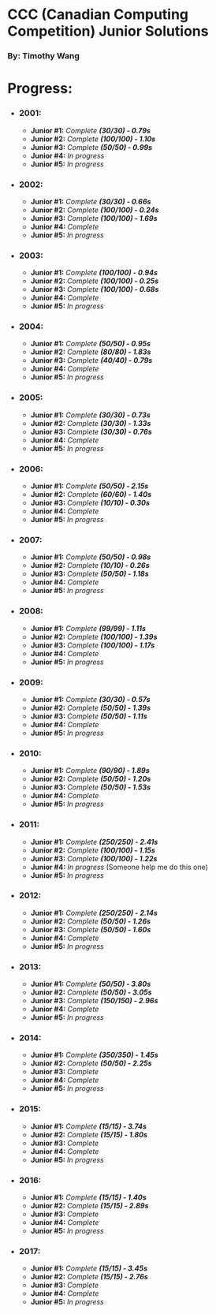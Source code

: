 # CCC (Canadian Computing Competition) Junior Solutions

### By: Timothy Wang 

# Progress:

 - ### **2001:**
    - **Junior #1:** _Complete **(30/30) - 0.79s**_
    - **Junior #2:** _Complete **(100/100) - 1.10s**_
    - **Junior #3:** _Complete **(50/50) - 0.99s**_
    - **Junior #4:** _In progress_
    - **Junior #5:** _In progress_
    
 - ### **2002:**
    - **Junior #1:** _Complete **(30/30) - 0.66s**_
    - **Junior #2:** _Complete **(100/100) - 0.24s**_
    - **Junior #3:** _Complete **(100/100) - 1.69s**_
    - **Junior #4:** _Complete_
    - **Junior #5:** _In progress_
    
 - ### **2003:**
    - **Junior #1:** _Complete **(100/100) - 0.94s**_
    - **Junior #2:** _Complete **(100/100) - 0.25s**_
    - **Junior #3:** _Complete **(100/100) - 0.68s**_
    - **Junior #4:** _Complete_
    - **Junior #5:** _In progress_
    
 - ### **2004:**
    - **Junior #1:** _Complete **(50/50) - 0.95s**_
    - **Junior #2:** _Complete **(80/80) - 1.83s**_
    - **Junior #3:** _Complete **(40/40) - 0.79s**_
    - **Junior #4:** _Complete_
    - **Junior #5:** _In progress_
    
 - ### **2005:**
    - **Junior #1:** _Complete **(30/30) - 0.73s**_
    - **Junior #2:** _Complete **(30/30) - 1.33s**_
    - **Junior #3:** _Complete **(30/30) - 0.76s**_
    - **Junior #4:** _Complete_
    - **Junior #5:** _In progress_
    
 - ### **2006:**
    - **Junior #1:** _Complete **(50/50) - 2.15s**_
    - **Junior #2:** _Complete **(60/60) - 1.40s**_
    - **Junior #3:** _Complete **(10/10) - 0.30s**_
    - **Junior #4:**  _Complete_
    - **Junior #5:** _In progress_
    
 - ### **2007:**
    - **Junior #1:** _Complete **(50/50) - 0.98s**_
    - **Junior #2:** _Complete **(10/10) - 0.26s**_
    - **Junior #3:** _Complete **(50/50) - 1.18s**_
    - **Junior #4:** _Complete_
    - **Junior #5:** _In progress_
    
 - ### **2008:**
    - **Junior #1:** _Complete **(99/99) - 1.11s**_
    - **Junior #2:** _Complete **(100/100) - 1.39s**_
    - **Junior #3:** _Complete **(100/100) - 1.17s**_
    - **Junior #4:** _Complete_
    - **Junior #5:** _In progress_
    
 - ### **2009:**
    - **Junior #1:** _Complete **(30/30) - 0.57s**_
    - **Junior #2:** _Complete **(50/50) - 1.39s**_
    - **Junior #3:** _Complete **(50/50) - 1.11s**_
    - **Junior #4:** _Complete_
    - **Junior #5:** _In progress_
    
 - ### **2010:**
    - **Junior #1:** _Complete **(90/90) - 1.89s**_
    - **Junior #2:** _Complete **(50/50) - 1.20s**_
    - **Junior #3:** _Complete **(50/50) - 1.53s**_
    - **Junior #4:** _Complete_
    - **Junior #5:** _In progress_
    
 - ### **2011:**
    - **Junior #1:** _Complete **(250/250) - 2.41s**_
    - **Junior #2:** _Complete **(100/100) - 1.15s**_
    - **Junior #3:** _Complete **(100/100) - 1.22s**_
    - **Junior #4:** _In progress_ (Someone help me do this one)
    - **Junior #5:** _In progress_

 - ### **2012:**
    - **Junior #1:** _Complete **(250/250) - 2.14s**_
    - **Junior #2:** _Complete **(50/50) - 1.26s**_
    - **Junior #3:** _Complete **(50/50) - 1.60s**_
    - **Junior #4:** _Complete_
    - **Junior #5:** _In progress_
    
 - ### **2013:**
    - **Junior #1:** _Complete **(50/50) - 3.80s**_
    - **Junior #2:** _Complete **(50/50) - 3.05s**_
    - **Junior #3:** _Complete **(150/150) - 2.96s**_
    - **Junior #4:** _Complete_
    - **Junior #5:** _In progress_
    
 - ### **2014:**
    - **Junior #1:** _Complete **(350/350) - 1.45s**_
    - **Junior #2:** _Complete **(50/50) - 2.25s**_
    - **Junior #3:** _Complete_
    - **Junior #4:** _Complete_
    - **Junior #5:** _In progress_
    
 - ### **2015:**
    - **Junior #1:** _Complete **(15/15) - 3.74s**_
    - **Junior #2:** _Complete **(15/15) - 1.80s**_
    - **Junior #3:** _Complete_
    - **Junior #4:** _Complete_
    - **Junior #5:** _In progress_
    
 - ### **2016:**
    - **Junior #1:** _Complete **(15/15) - 1.40s**_
    - **Junior #2:** _Complete **(15/15) - 2.89s**_
    - **Junior #3:** _Complete_
    - **Junior #4:** _Complete_
    - **Junior #5:** _In progress_
    
 - ### **2017:**
    - **Junior #1:** _Complete **(15/15) - 3.45s**_
    - **Junior #2:** _Complete **(15/15) - 2.76s**_
    - **Junior #3:** _Complete_
    - **Junior #4:** _Complete_
    - **Junior #5:** _In progress_
    
 
